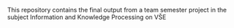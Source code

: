 This repository contains the final output from a team semester project in the subject Information and Knowledge Processing on VŠE
